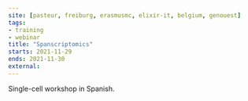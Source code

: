 ```yaml
---
site: [pasteur, freiburg, erasmusmc, elixir-it, belgium, genouest]
tags:
- training
- webinar
title: "Spanscriptomics"
starts: 2021-11-29
ends: 2021-11-30
external: 
---
```


Single-cell workshop in Spanish.